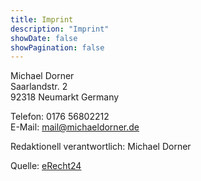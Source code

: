 ```yaml
---
title: Imprint
description: "Imprint"
showDate: false
showPagination: false
---
```


Michael Dorner<br>
Saarlandstr. 2<br>
92318 Neumarkt
Germany

Telefon: 0176 56802212<br>
E-Mail: mail@michaeldorner.de

Redaktionell verantwortlich: Michael Dorner

Quelle: [eRecht24](e-recht24.de)